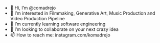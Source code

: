 - 👋 Hi, I’m @comadrejo
- 👀 I’m interested in Filmmaking, Generative Art, Music Production and Video Production Pipeline
- 🌱 I’m currently learning software engineering
- 💞️ I’m looking to collaborate on your next crazy idea
- 📫 How to reach me: instagram.com/komadrejo

<!---
comadrejo/comadrejo is a ✨ special ✨ repository because its `README.md` (this file) appears on your GitHub profile.
You can click the Preview link to take a look at your changes.
--->
